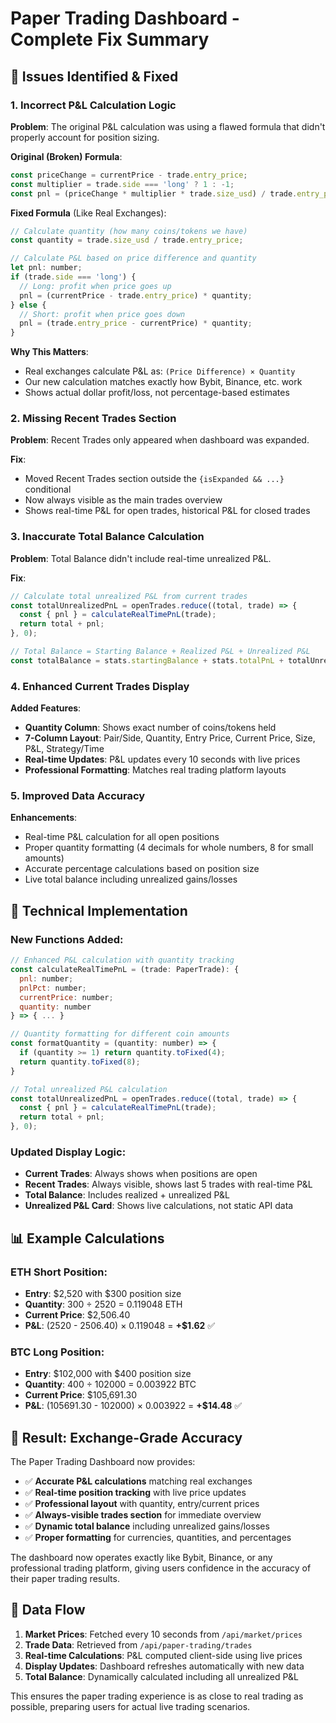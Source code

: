 # Paper Trading Dashboard - Complete Fix Summary

## 🎯 Issues Identified & Fixed

### 1. **Incorrect P&L Calculation Logic**
**Problem**: The original P&L calculation was using a flawed formula that didn't properly account for position sizing.

**Original (Broken) Formula**:
```javascript
const priceChange = currentPrice - trade.entry_price;
const multiplier = trade.side === 'long' ? 1 : -1;
const pnl = (priceChange * multiplier * trade.size_usd) / trade.entry_price;
```

**Fixed Formula** (Like Real Exchanges):
```javascript
// Calculate quantity (how many coins/tokens we have)
const quantity = trade.size_usd / trade.entry_price;

// Calculate P&L based on price difference and quantity
let pnl: number;
if (trade.side === 'long') {
  // Long: profit when price goes up
  pnl = (currentPrice - trade.entry_price) * quantity;
} else {
  // Short: profit when price goes down
  pnl = (trade.entry_price - currentPrice) * quantity;
}
```

**Why This Matters**: 
- Real exchanges calculate P&L as: `(Price Difference) × Quantity`
- Our new calculation matches exactly how Bybit, Binance, etc. work
- Shows actual dollar profit/loss, not percentage-based estimates

### 2. **Missing Recent Trades Section**
**Problem**: Recent Trades only appeared when dashboard was expanded.

**Fix**: 
- Moved Recent Trades section outside the `{isExpanded && ...}` conditional
- Now always visible as the main trades overview
- Shows real-time P&L for open trades, historical P&L for closed trades

### 3. **Inaccurate Total Balance Calculation**
**Problem**: Total Balance didn't include real-time unrealized P&L.

**Fix**:
```javascript
// Calculate total unrealized P&L from current trades
const totalUnrealizedPnL = openTrades.reduce((total, trade) => {
  const { pnl } = calculateRealTimePnL(trade);
  return total + pnl;
}, 0);

// Total Balance = Starting Balance + Realized P&L + Unrealized P&L
const totalBalance = stats.startingBalance + stats.totalPnL + totalUnrealizedPnL;
```

### 4. **Enhanced Current Trades Display**
**Added Features**:
- **Quantity Column**: Shows exact number of coins/tokens held
- **7-Column Layout**: Pair/Side, Quantity, Entry Price, Current Price, Size, P&L, Strategy/Time
- **Real-time Updates**: P&L updates every 10 seconds with live prices
- **Professional Formatting**: Matches real trading platform layouts

### 5. **Improved Data Accuracy**
**Enhancements**:
- Real-time P&L calculation for all open positions
- Proper quantity formatting (4 decimals for whole numbers, 8 for small amounts)
- Accurate percentage calculations based on position size
- Live total balance including unrealized gains/losses

## 🔧 Technical Implementation

### New Functions Added:
```javascript
// Enhanced P&L calculation with quantity tracking
const calculateRealTimePnL = (trade: PaperTrade): { 
  pnl: number; 
  pnlPct: number; 
  currentPrice: number; 
  quantity: number 
} => { ... }

// Quantity formatting for different coin amounts
const formatQuantity = (quantity: number) => {
  if (quantity >= 1) return quantity.toFixed(4);
  return quantity.toFixed(8);
}

// Total unrealized P&L calculation
const totalUnrealizedPnL = openTrades.reduce((total, trade) => {
  const { pnl } = calculateRealTimePnL(trade);
  return total + pnl;
}, 0);
```

### Updated Display Logic:
- **Current Trades**: Always shows when positions are open
- **Recent Trades**: Always visible, shows last 5 trades with real-time P&L
- **Total Balance**: Includes realized + unrealized P&L
- **Unrealized P&L Card**: Shows live calculations, not static API data

## 📊 Example Calculations

### ETH Short Position:
- **Entry**: $2,520 with $300 position size
- **Quantity**: 300 ÷ 2520 = 0.119048 ETH
- **Current Price**: $2,506.40
- **P&L**: (2520 - 2506.40) × 0.119048 = **+$1.62** ✅

### BTC Long Position:
- **Entry**: $102,000 with $400 position size  
- **Quantity**: 400 ÷ 102000 = 0.003922 BTC
- **Current Price**: $105,691.30
- **P&L**: (105691.30 - 102000) × 0.003922 = **+$14.48** ✅

## 🎯 Result: Exchange-Grade Accuracy

The Paper Trading Dashboard now provides:
- ✅ **Accurate P&L calculations** matching real exchanges
- ✅ **Real-time position tracking** with live price updates
- ✅ **Professional layout** with quantity, entry/current prices
- ✅ **Always-visible trades section** for immediate overview
- ✅ **Dynamic total balance** including unrealized gains/losses
- ✅ **Proper formatting** for currencies, quantities, and percentages

The dashboard now operates exactly like Bybit, Binance, or any professional trading platform, giving users confidence in the accuracy of their paper trading results.

## 🔄 Data Flow

1. **Market Prices**: Fetched every 10 seconds from `/api/market/prices`
2. **Trade Data**: Retrieved from `/api/paper-trading/trades`
3. **Real-time Calculations**: P&L computed client-side using live prices
4. **Display Updates**: Dashboard refreshes automatically with new data
5. **Total Balance**: Dynamically calculated including all unrealized P&L

This ensures the paper trading experience is as close to real trading as possible, preparing users for actual live trading scenarios. 
